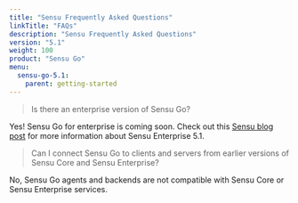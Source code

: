 ```yaml
---
title: "Sensu Frequently Asked Questions"
linkTitle: "FAQs"
description: "Sensu Frequently Asked Questions"
version: "5.1"
weight: 100
product: "Sensu Go"
menu:
  sensu-go-5.1:
    parent: getting-started
---
```


> Is there an enterprise version of Sensu Go?

Yes! Sensu Go for enterprise is coming soon. Check out this [Sensu blog post](https://blog.sensu.io/announcing-the-sensu-roadmap-sensu-go-release-date) for more information about Sensu Enterprise 5.1.

> Can I connect Sensu Go to clients and servers from earlier versions of Sensu Core and Sensu Enterprise?

No, Sensu Go agents and backends are not compatible with Sensu Core or Sensu Enterprise services.
